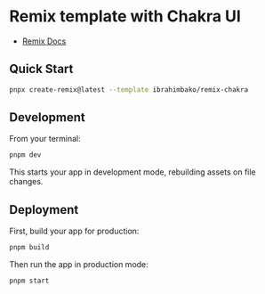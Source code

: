# Remix template with Chakra UI

- [Remix Docs](https://remix.run/docs)

## Quick Start

```sh
pnpx create-remix@latest --template ibrahimbako/remix-chakra
```

## Development

From your terminal:

```sh
pnpm dev
```

This starts your app in development mode, rebuilding assets on file changes.

## Deployment

First, build your app for production:

```sh
pnpm build
```

Then run the app in production mode:

```sh
pnpm start
```
